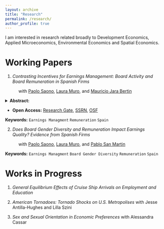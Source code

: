 ```yaml
---
layout: archive
title: "Research"
permalink: /research/
author_profile: true
---
```


<!-- Title, Coauthors, Abstract, Paper link, preprint researchgate link, LaTeX presentation, twitter thread, video explanation, replication code, replication data, media coverage -->

I am interested in research related broadly to Development Economics, Applied Microeconomics, Environmental Economics and Spatial Economics. 

<!--
Publications
======= 
-->

Working Papers
========

1. *Contrasting Incentives for Earnings Management: Board Activity and Board Remuneration in Spanish Firms*
  
&nbsp;&nbsp;&nbsp;&nbsp;&nbsp;&nbsp;&nbsp;&nbsp;&nbsp;&nbsp;  with [Paolo Saono](https://www.slu.edu/madrid/academics/faculty/paolo-saona.php), [Laura Muro](https://www.slu.edu/madrid/academics/faculty/laura-muro.php), and [Mauricio Jara Bertin](https://scholar.google.com.sg/citations?user=A48L9BMAAAAJ&hl=en)
<details>
  <summary> <strong> Abstract: </strong> </summary>
      <blockquote> We analyze the effect board activity and board remuneration has on earnings management (EM). Our results show that more active boards are inefficient in preventing earnings manipulation. Regarding board compensation, we find a U-shaped relation indicating that excessive remuneration will lead to more earnings management. Policy recommendations are derived from the findings. 
     </blockquote>
</details>
   
  * **Open Access:** [Research Gate](https://www.researchgate.net/publication/338165813_Contrasting_Incentives_for_Earnings_Management_Board_Activity_and_Board_Remuneration_in_Spanish_Firms), [SSRN](https://papers.ssrn.com/sol3/papers.cfm?abstract_id=3710966), [OSF](https://osf.io/xgn3y/)
  
**Keywords:** `Earnings Managment` `Remuneration` `Spain`
  
2. *Does Board Gender Diversity and Remuneration Impact Earnings Quality? Evidence from Spanish Firms*
  
&nbsp;&nbsp;&nbsp;&nbsp;&nbsp;&nbsp;&nbsp;&nbsp;&nbsp;&nbsp;  with [Paolo Saono](https://www.slu.edu/madrid/academics/faculty/paolo-saona.php), [Laura Muro](https://www.slu.edu/madrid/academics/faculty/laura-muro.php), and [Pablo San Martin]()
  
**Keywords:** `Earnings Managment` `Board Gender Diversity` `Remuneration` `Spain`

Works in Progress
========

1. *General Equilibrium Effects of Cruise Ship Arrivals on Employment and Education*

2. *American Tornadoes: Tornado Shocks on U.S. Metropolises* with Jesse Antilla-Hughes and Lilla Szini

3. *Sex and Sexual Orientation in Economic Preferences* with Alessandra Cassar

<!--
Technical Reports
========

Covid-19 Summary Report: Round 2

Covid-19 Summary Report: Round 3

Mozambique Education Summary Report

FCC Summary Report: Wave 1

FCC Summary Report: Wave 2

FCC Summary Report: Wave 3

-->
